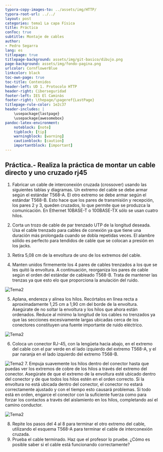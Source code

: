 ```yaml
---
typora-copy-images-to: ../assets/img/HTTP/
typora-root-url: ../../
layout: post
categories: tema1 La capa Física
title: Práctica 
conToc: true
subtitle: Montaje de cables
author:
- Pedro Segarra
lang: es
titlepage: true
titlepage-background: assets/img/git-basico/dibujo.png
page-background: assets/img/fondo-pagina.png
urlcolor: CornflowerBlue
linkcolor: black
toc-own-page: true
toc-title: Contenidos
header-left: UD 1. Protocolo HTTP
header-right: Ciberseguridad
footer-left: IES El Caminàs
footer-right: \thepage/\pageref{LastPage}
titlepage-rule-color: 1e2c37
header-includes: |
    \usepackage{lastpage} 
    \usepackage{awesomebox}
pandoc-latex-environment:
    noteblock: [note]
    tipblock: [tip]
    warningblock: [warning]
    cautionblock: [caution]
    importantblock: [important]
---
```


## Práctica.-  Realiza la práctica de montar un cable directo y uno cruzado rj45

1. Fabricar un cable de interconexión cruzada (crossover) usando las siguientes tablas y diagramas. Un extremo del cable se debe armar según el estándar T568-A. El otro extremo se debe armar según el estándar T568-B. Esto hace que los
pares de transmisión y recepción, los pares 2 y 3, queden cruzados, lo que permite que se produzca la comunicación. En Ethernet 10BASE-T o 100BASE-TX sólo se usan cuatro hilos.

2. Corta un trozo de cable de par trenzado UTP de la longitud deseada. Usa el cable trenzado para cables de conexión ya que tiene una duración más prolongada  cuando se dobla repetidas veces. El alambre sólido es perfecto para tendidos de cable
que se colocan a presión en los jacks. 

3. Retira 5,08 cm de la envoltura de uno de los extremos del cable. 
4. Manten unidos firmemente los 4 pares de cables trenzados a los que se les quitó la envoltura. A continuación, reorganiza los pares de cable según el orden del estándar de cableado T568-B. Trata de mantener las trenzas ya que esto elo que proporciona la anulación del ruido.

![Tema2](/PAX/assets/tema2_a.png)

5. Aplana, endereza y alinea los hilos. Recórtalos en línea recta a
aproximadamente 1,25 cm a 1,90 cm del borde de la envoltura. Asegúrate de no soltar la envoltura y los hilos que ahora están ordenados. Reduce al mínimo la longitud de
los cables no trenzados ya que las secciones excesivamente largas ubicadas cerca de los conectores constituyen una fuente importante de ruido eléctrico.

![Tema2](/PAX/assets/img/tema1/tema2_b.png)

6. Coloca un conector RJ-45, con la lengüeta hacia abajo, en el extremo del cable con el par verde en el lado izquierdo del extremo T568-A, y el par naranja en el lado izquierdo del extremo T568-B. 

![Tema2](/PAX/assets/img/tema1/tema1_c.png)
7. Empuja suavemente los hilos dentro del conector hasta que puedas ver los extremos de cobre de los hilos a través del extremo del conector. Asegúrate de que el
extremo de la envoltura esté ubicado dentro del conector y de que todos los hilos estén en el orden correcto. Si la envoltura no está ubicada dentro del conector, el conector no estará correctamente ajustado y con el tiempo esto causará problemas. Si todo está en
orden, engarce el conector con la suficiente fuerza como para forzar los contactos a través del aislamiento en los hilos, completando así el camino conductor.

![Tema2](/PAX/assets/img/tema1/tema1_d.png)

8. Repite los pasos del 4 al 8 para terminar el otro extremo del cable,
utilizando el esquema T568-A para terminar el cable de interconexión cruzada.
9. Prueba el cable terminado. Haz que el profesor lo pruebe. ¿Cómo es
posible saber si el cable está funcionando correctamente?


